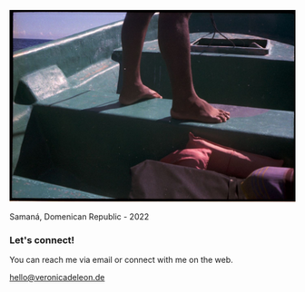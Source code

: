 ![VDLH - Coney Island 2022](images/vdlh-samana.jpg)

<p class="photo-footnote">Samaná, Domenican Republic - 2022</p>

### Let's connect!

You can reach me via email or connect with me on the web.

<a class="inline-link" style="font-weight:600" href="mailto:v.dleon@gmail.com">hello@veronicadeleon.de</a>
